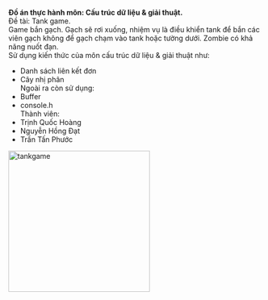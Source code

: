<b>Đồ án thực hành môn: Cấu trúc dữ liệu & giải thuật.</b>
<br>Đề tài: Tank game.
<br>Game bắn gạch. Gạch sẽ rơi xuống, nhiệm vụ là điều khiển tank để bắn các viên gạch không để gạch chạm vào tank hoặc tường dưới. Zombie có khả năng nuốt đạn.
<br>Sử dụng kiến thức của môn cấu trúc dữ liệu & giải thuật như:
- Danh sách liên kết đơn
- Cây nhị phân
<br>Ngoài ra còn sử dụng:
- Buffer
- console.h
<br>Thành viên:
- Trịnh Quốc Hoàng
- Nguyễn Hồng Đạt
- Trần Tấn Phước

<img width="280" alt="tankgame" src="https://user-images.githubusercontent.com/40319325/101506918-898de980-39a8-11eb-8174-9cb5acd98b24.png">
